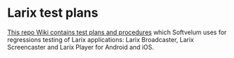 # Larix test plans

[This repo Wiki contains test plans and procedures](https://github.com/WMSPanel/larix-testing/wiki) which Softvelum uses for regressions testing of Larix applications: Larix Broadcaster, Larix Screencaster and Larix Player for Android and iOS.

